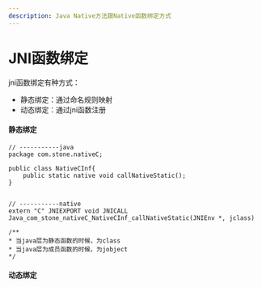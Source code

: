 ```yaml
---
description: Java Native方法跟Native函数绑定方式
---
```


# JNI函数绑定

jni函数绑定有种方式：

* 静态绑定：通过命名规则映射
* 动态绑定：通过jni函数注册

#### 静态绑定

```text
// -----------java
package com.stone.nativeC;

public class NativeCInf{
    public static native void callNativeStatic();
}


// -----------native
extern "C" JNIEXPORT void JNICALL
Java_com_stone_nativeC_NativeCInf_callNativeStatic(JNIEnv *, jclass)

/**
* 当java层为静态函数的时候，为class
* 当java层为成员函数的时候，为jobject
*/
```

#### 动态绑定



